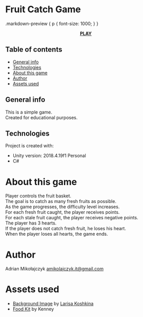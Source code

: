 # Fruit Catch Game

.markdown-preview {
 p {
   font-size: 1000;
  }
}

<a href="https://simmer.io/@adimiko/fruitcatch">
		<p align="center">
	  		<b>PLAY</b>
		</p> 
</a>

## Table of contents
* [General info](#general-info)
* [Technologies](#technologies)
* [About this game](#about-this-game)
* [Author](#author)
* [Assets used](#assets-used)

## General info
This is a simple game.  
Created for educational purposes.
	
## Technologies
Project is created with:
* Unity version: 2018.4.19f1 Personal
* C#

# About this game
Player controls the fruit basket.  
The goal is to catch as many fresh fruits as possible.  
As the game progresses, the difficulty level increases.  
For each fresh fruit caught, the player receives points.  
For each stale fruit caught, the player receives negative points.  
The player has 3 hearts.  
If the player does not catch fresh fruit, he loses his heart.  
When the player loses all hearts, the game ends.  

# Author
Adrian Mikołajczyk <amikolajczyk.it@gmail.com>

# Assets used
* [Background Image](https://pixabay.com/illustrations/landscape-nature-summer-forest-4026168/)
 by <a href="https://pixabay.com/users/Larisa-K-1107275/?utm_source=link-attribution&amp;utm_medium=referral&amp;utm_campaign=image&amp;utm_content=4026168">Larisa Koshkina</a>
* [Food Kit](https://kenney.nl/assets/food-kit)
 by Kenney
